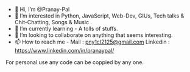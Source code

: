 - 👋 Hi, I’m @Pranay-Pal
- 👀 I’m interested in Python, JavaScript, Web-Dev, GIUs, Tech talks & Chit-Chatting, Songs & Music .
- 🌱 I’m currently learning - A tolls of stuffs. 
- 💞️ I’m looking to collaborate on anything that seems interesting.
- 📫 How to reach me - Mail : pny1cl2125@gmail.com
                   Linkedin : https://www.linkedin.com/in/pranaypal/
                   

For personal use any code can be coppied by any one.

<!---
Pranay-Pal/Pranay-Pal is a ✨ special ✨ repository because its `README.md` (this file) appears on your GitHub profile.
You can click the Preview link to take a look at your changes.
--->
